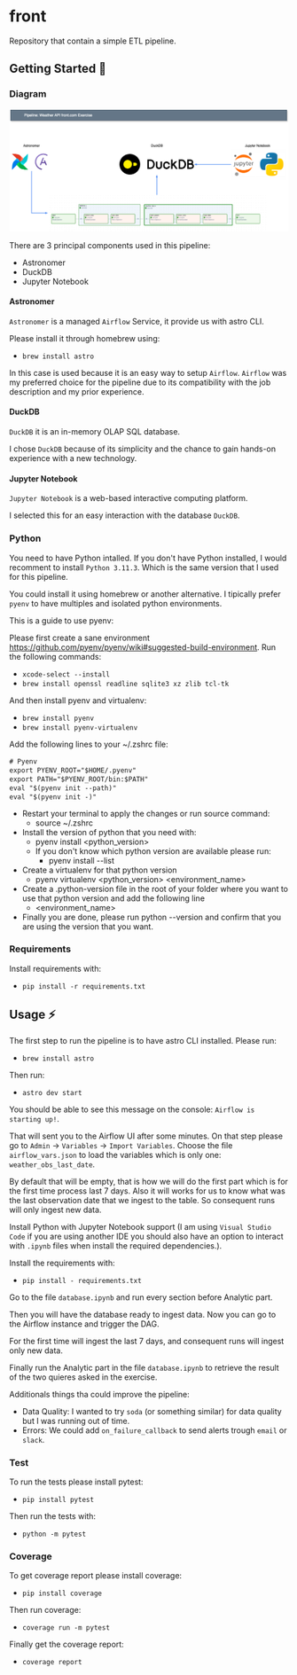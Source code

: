 # front
Repository that contain a simple ETL pipeline.

## Getting Started 🔨

### Diagram
![Pipeline Components](imgs/pipeline_diagram.png)

There are 3 principal components used in this pipeline:
* Astronomer
* DuckDB
* Jupyter Notebook

#### Astronomer
`Astronomer` is a managed `Airflow` Service, it provide us with astro CLI.

Please install it through homebrew using:
* `brew install astro`

In this case is used because it is an easy way to setup `Airflow`. `Airflow` was my preferred choice for the pipeline due to its compatibility with the job description and my prior experience.

#### DuckDB
`DuckDB` it is an in-memory OLAP SQL database.

I chose `DuckDB` because of its simplicity and the chance to gain hands-on experience with a new technology.

#### Jupyter Notebook
`Jupyter Notebook` is a web-based interactive computing platform.

I selected this for an easy interaction with the database `DuckDB`.

### Python
You need to have Python intalled. If you don't have Python installed, I would recomment to install `Python 3.11.3`. Which is the same version that I used for this pipeline.

You could install it using homebrew or another alternative. I tipically prefer `pyenv` to have multiples and isolated python environments.

This is a guide to use pyenv:

Please first create a sane environment https://github.com/pyenv/pyenv/wiki#suggested-build-environment. Run the following commands:
- `xcode-select --install`
- `brew install openssl readline sqlite3 xz zlib tcl-tk`

And then install pyenv and virtualenv:
- `brew install pyenv`
- `brew install pyenv-virtualenv`

Add the following lines to your ~/.zshrc file:

```
# Pyenv
export PYENV_ROOT="$HOME/.pyenv"
export PATH="$PYENV_ROOT/bin:$PATH"
eval "$(pyenv init --path)"
eval "$(pyenv init -)"
```

- Restart your terminal to apply the changes or run source command:
	- source ~/.zshrc
- Install the version of python that you need with:
	- pyenv install <python_version>
	- If you don't know which python version are available please run:
		- pyenv install --list
- Create a virtualenv for that python version
	- pyenv virtualenv <python_version> <environment_name>
- Create a .python-version file in the root of your folder where you want to use that python version and add the following line
	- <environment_name>
- Finally you are done, please run python --version and confirm that you are using the version that you want.

### Requirements
Install requirements with:
* `pip install -r requirements.txt`

## Usage ⚡
The first step to run the pipeline is to have astro CLI installed. Please run:

- `brew install astro`

Then run:
- `astro dev start`

You should be able to see this message on the console: `Airflow is starting up!`.

That will sent you to the Airflow UI after some minutes. On that step please go to `Admin` -> `Variables` -> `Import Variables`. Choose the file `airflow_vars.json` to load the variables which is only one: `weather_obs_last_date`.

By default that will be empty, that is how we will do the first part which is for the first time process last 7 days. Also it will works for us to know what was the last observation date that we ingest to the table. So consequent runs will only ingest new data.

Install Python with Jupyter Notebook support (I am using `Visual Studio Code` if you are using another IDE you should also have an option to interact with `.ipynb` files when install the required dependencies.).

Install the requirements with:
- `pip install - requirements.txt`

Go to the file `database.ipynb` and run every section before Analytic part.

Then you will have the database ready to ingest data. Now you can go to the Airflow instance and trigger the DAG.

For the first time will ingest the last 7 days, and consequent runs will ingest only new data.

Finally run the Analytic part in the file `database.ipynb` to retrieve the result of the two quieres asked in the exercise.

Additionals things tha could improve the pipeline:
- Data Quality: I wanted to try `soda` (or something similar) for data quality but I was running out of time.
- Errors: We could add `on_failure_callback` to send alerts trough `email` or `slack`.

### Test
To run the tests please install pytest:
* `pip install pytest`

Then run the tests with:
* `python -m pytest`

### Coverage
To get coverage report please install coverage:
* `pip install coverage`

Then run coverage:
* `coverage run -m pytest`

Finally get the coverage report:
* `coverage report`
